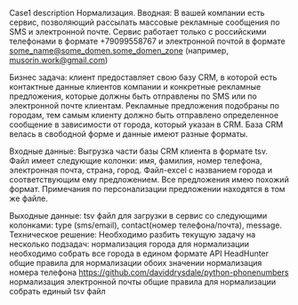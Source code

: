 Case1 description
Нормализация.
Вводная: В вашей компании есть сервис, позволяющий рассылать массовые рекламные сообщения по SMS и электронной почте.
Сервис работает только с российскими телефонами в формате +79099558767 и электронной почтой в формате some_name@some_domen.some_domen_zone (например, musorin.work@gmail.com)

Бизнес задача: клиент предоставляет свою базу CRM, в которой есть контактные данные клиентов компании и конкретные рекламные предложения, которые должны быть отправлены по SMS или по электронной почте клиентам. Рекламные предложения подобраны по городам, тем самым клиенту должно быть отправлено определенное сообщение в зависимости от города, который указан в CRM. База CRM велась в свободной форме и данные имеют разные форматы.

Входные данные:
Выгрузка части базы CRM клиента в формате tsv. Файл имеет следующие колонки: имя, фамилия, номер телефона, электронная почта, страна, город. 
Файл-excel с названием города и соответствующим ему предложением. Все предложения имею похожий формат. Примечания по персонализации предложении находятся в том же файле.

Выходные данные:
tsv файл для загрузки в сервис со следующими колонками: type (sms/email), contact(номер телефона/почта), message.
Техническое решение:
Необходимо разбить текущую задачу на несколько подзадач:
нормализация города
для нормализации необходимо собрать все города в едином формате
API HeadHunter
общие правила для нормализации обоих значении
нормализация номера телефона
https://github.com/daviddrysdale/python-phonenumbers
нормализация электронной почты
общие правила для нормализации 
собрать единый tsv файл 
